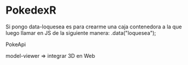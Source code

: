 # PokedexR
Si pongo data-loquesea es para crearme una caja contenedora a la que luego llamar en JS de la siguiente manera: 
.data("loquesea");

PokeApi

model-viewer => integrar 3D en Web
